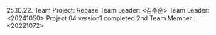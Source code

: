 25.10.22. Team Project: Rebase
Team Leader: <김주훈>
Team Leader: <20241050>
Project 04 version1 completed
2nd Team Member : <20221072>
